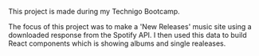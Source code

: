 This project is made during my Technigo Bootcamp. 

The focus of this project was to make a 'New Releases' music site using a downloaded response from the Spotify API. I then used this data to build React components which is showing albums and single realeases. 
